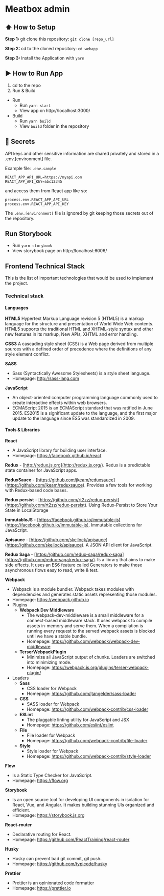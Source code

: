 #  Meatbox admin

## :arrow_up: How to Setup

**Step 1:** git clone this repository: `git clone [repo_url]`

**Step 2:** cd to the cloned repository: `cd webapp`

**Step 3:** Install the Application with `yarn`


## :arrow_forward: How to Run App

1. cd to the repo
2. Run & Build
  * Run
    * Run `yarn start`
    * View app on http://localhost:3000/
  * Build
    * Run `yarn build`
    * View `build` folder in the repository

## :closed_lock_with_key: Secrets

API keys and other sensitive information are shared privately and stored in a .env.[environment] file.

Example file: `.env.sample`
```
REACT_APP_API_URL=https://myapi.com
REACT_APP_API_KEY=abc12345
```

and access them from React app like so:

```
process.env.REACT_APP_API_URL
process.env.REACT_APP_API_KEY
```

The `.env.[environment]` file is ignored by git keeping those secrets out of the repository.

## Run Storybook

* Run `yarn storybook`
* View storybook page on http://localhost:6006/

## Frontend Technical Stack
This is the list of important technologies that would be used to implement the project.

### Technical stack

#### Languages

**HTML5**
Hypertext Markup Language revision 5 (HTML5) is a markup language for the structure and presentation of World Wide Web contents. HTML5 supports the traditional HTML and XHTML-style syntax and other new features in its markup, New APIs, XHTML and error handling.

**CSS3**
A cascading style sheet (CSS) is a Web page derived from multiple sources with a defined order of precedence where the definitions of any style element conflict.

**SASS**
- Sass (Syntactically Awesome Stylesheets) is a style sheet language.
- Homepage: http://sass-lang.com

**JavaScript**
- An object-oriented computer programming language commonly used to create interactive effects within web browsers.
- ECMAScript 2015 is an ECMAScript standard that was ratified in June 2015. ES2015 is a significant update to the language, and the first major update to the language since ES5 was standardized in 2009.

#### Tools & Libraries

**React**
- A JavaScript library for building user interface.
- Homepage: https://facebook.github.io/react

**Redux** - [http://redux.js.org](http://redux.js.org/). Redux is a predictable state container for JavaScript apps.

**ReduxSauce** - [https://github.com/jkeam/reduxsauce](https://github.com/jkeam/reduxsauce). Provides a few tools for working with Redux-based code bases.

**Redux persist** - [https://github.com/rt2zz/redux-persist](https://github.com/rt2zz/redux-persist). Using Redux-Persist to Store Your State in LocalStorage

**ImmutableJS** - [https://facebook.github.io/immutable-js](https://facebook.github.io/immutable-js). Immutable collections for JavaScript.

**Apisauce** - [https://github.com/skellock/apisauce](https://github.com/skellock/apisauce). A JSON API client for JavaScript.

**Redux Saga** - [https://github.com/redux-saga/redux-saga](https://github.com/redux-saga/redux-saga). Is a library that aims to make side effects. It uses an ES6 feature called Generators to make those asynchronous flows easy to read, write & test.


**Webpack**
- Webpack is a module bundler. Webpack takes modules with dependencies and generates static assets representing those modules.
- Homepage: https://webpack.github.io
- Plugins
  - **Webpack Dev Middleware**
    - The webpack-dev-middleware is a small middleware for a connect-based middleware stack. It uses webpack to compile assets in-memory and serve them. When a compilation is running every request to the served webpack assets is blocked until we have a stable bundle.
    - Homepage: https://github.com/webpack/webpack-dev-middleware
  - **TerserWebpackPlugin**
    - Minimize all JavaScript output of chunks. Loaders are switched into minimizing mode.
    - Homepage: https://webpack.js.org/plugins/terser-webpack-plugin/
- Loaders
  - **Sass**
    - CSS loader for Webpack
    - Homepage: https://github.com/jtangelder/sass-loader
  - **CSS**
    - SASS loader for Webpack
    - Homepage: https://github.com/webpack-contrib/css-loader
  - **ESLint**
    - The pluggable linting utility for JavaScript and JSX
    - Homepage: https://github.com/eslint/eslint
  - **File**
    - File loader for Webpack
    - Homepage: https://github.com/webpack-contrib/file-loader
  - **Style**
    - Style loader for Webpack
    - Homepage: https://github.com/webpack-contrib/style-loader

**Flow**
- Is a Static Type Checker for JavaScript.
- Homepage: https://flow.org

**Storybook**
- Is an open source tool for developing UI components in isolation for React, Vue, and Angular. It makes building stunning UIs organized and efficient.
- Homepage: https://storybook.js.org

**React-router**
- Declarative routing for React.
- Homepage: https://github.com/ReactTraining/react-router

**Husky**
- Husky can prevent bad git commit, git push.
- Homepage: https://github.com/typicode/husky

**Prettier**
- Prettier is an opinionated code formatter
- Homepage: https://prettier.io
